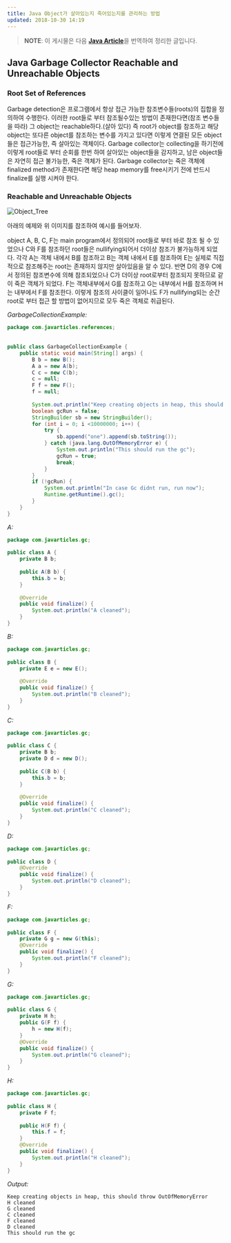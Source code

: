 ```yaml
---
title: Java Object가 살아있는지 죽어있는지를 관리하는 방법
updated: 2018-10-30 14:19
---
```


> **NOTE**: 이 게시물은 다음 [**Java Article**](http://www.javarticles.com/2016/09/java-garbage-collector-reachable-and-unreachable-objects.html)을 번역하여 정리한 글입니다.

## Java Garbage Collector Reachable and Unreachable Objects

### Root Set of References

Garbage detection은 프로그램에서 항상 접근 가능한 참조변수들(roots)의 집합을 정의하여 수행한다. 이러한 root들로 부터 참조될수있는 방법이 존재한다면(참조 변수들을 따라) 그 object는 reachable하다.(살아 있다)  즉 root가 object를 참조하고 해당 object는 또다른 object를 참조하는 변수를 가지고 있다면 이렇게 연결된 모든 object들은 접근가능한, 즉 살아있는 객체이다. Garbage collector는 collecting을 하기전에 이렇게 root들로 부터 순회를 한번 하여 살아있는 object들을 감지하고, 남은 object들은 자연히 접근 불가능한, 죽은 객체가 된다. Garbage collector는 죽은 객체에 finalized method가 존재한다면 해당 heap memory를 free시키기 전에 반드시 finalize를 실행 시켜야 한다.



### Reachable and Unreachable Objects

![Object_Tree](http://www.javarticles.com/wp-content/uploads/2016/09/GarbageCollectionObjTree.png "Object Tree")

아래의 예제와 위 이미지를 참조하여 예시를 들어보자. 

object A, B, C, F는 main program에서 정의되어 root들로 부터 바로 참조 될 수 있었으나  C와 F를 참조하던 root들은 nullifying되어서 더이상 참조가 불가능하게 되었다. 각각 A는 객체 내에서 B를 참조하고 B는 객체 내에서 E를 참조하여 E는 실제로 직접적으로 참조해주는 root는 존재하지 않지만 살아있음을 알 수 있다. 반면 D의 경우 C에서 정의된 참조변수에 의해 참조되었으나 C가 더이상 root로부터 참조되지 못하므로 같이 죽은 객체가 되었다. F는 객체내부에서 G를 참조하고 G는 내부에서 H를 참조하며 H는 내부에서 F를 참조한다. 이렇게 참조의 사이클이 일어나도 F가 nullifying되는 순간 root로 부터 접근 할 방법이 없어지므로 모두 죽은 객체로 취급된다.

*GarbageCollectionExample:*

```java
package com.javarticles.references;
 
 
public class GarbageCollectionExample {
    public static void main(String[] args) {
        B b = new B();
        A a = new A(b);
        C c = new C(b);
        c = null;
        F f = new F();
        f = null;
         
        System.out.println("Keep creating objects in heap, this should throw OutOfMemoryError");
        boolean gcRun = false;
        StringBuilder sb = new StringBuilder();
        for (int i = 0; i <10000000; i++) {
            try {
                sb.append("one").append(sb.toString());
            } catch (java.lang.OutOfMemoryError e) {
                System.out.println("This should run the gc");
                gcRun = true;
                break;
            }
        }
        if (!gcRun) {
            System.out.println("In case Gc didnt run, run now");
            Runtime.getRuntime().gc();
        }
    }
}
```

*A:*

```java
package com.javarticles.gc;
 
public class A {
    private B b;
     
    public A(B b) {
        this.b = b;
    }
     
    @Override
    public void finalize() {
        System.out.println("A cleaned");
    }
}
```

*B:*

```java
package com.javarticles.gc;
 
public class B {
    private E e = new E();
 
    @Override
    public void finalize() {
        System.out.println("B cleaned");
    }
}
```

*C:*

```java
package com.javarticles.gc;
 
public class C {
    private B b;
    private D d = new D();
 
    public C(B b) {
        this.b = b;
    }
 
    @Override
    public void finalize() {
        System.out.println("C cleaned");
    }
}
```

*D:*

```java
package com.javarticles.gc;
 
public class D {
    @Override
    public void finalize() {
        System.out.println("D cleaned");
    }
}
```

*F:*

```java
package com.javarticles.gc;
 
public class F {
    private G g = new G(this);
    @Override
    public void finalize() {
        System.out.println("F cleaned");
    }
}
```

*G:*

```java
package com.javarticles.gc;
 
public class G {
    private H h;
    public G(F f) {
        h = new H(f);
    }
    @Override
    public void finalize() {
        System.out.println("G cleaned");
    }
}
```

*H:*

```java
package com.javarticles.gc;
 
public class H {
    private F f;
 
    public H(F f) {
        this.f = f;
    }
    @Override
    public void finalize() {
        System.out.println("H cleaned");
    }
}
```

*Output:*

```
Keep creating objects in heap, this should throw OutOfMemoryError
H cleaned
G cleaned
C cleaned
F cleaned
D cleaned
This should run the gc
```

